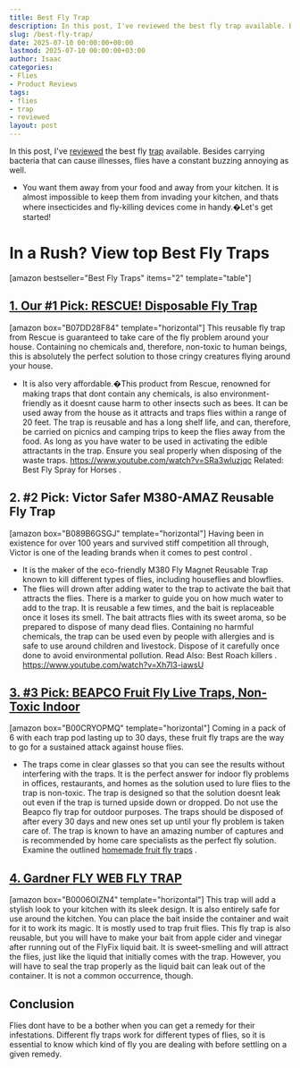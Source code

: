 ```yaml
---
title: Best Fly Trap
description: In this post, I've reviewed the best fly trap available. Besides carrying bacteria that can cause illnesses, flies have a constant buzzing annoying as well. -...
slug: /best-fly-trap/
date: 2025-07-10 00:00:00+00:00
lastmod: 2025-07-10 00:00:00+03:00
author: Isaac
categories:
- Flies
- Product Reviews
tags:
- flies
- trap
- reviewed
layout: post
---
```

In this post, I've [reviewed](https://pestpolicy.com/best-gopher-traps/) the best fly [trap](https://pestpolicy.com/best-silverfish-traps/) available. Besides carrying bacteria that can cause illnesses, flies have a constant buzzing annoying as well.
- You want them away from your food and away from your kitchen.
It is almost impossible to keep them from invading your kitchen, and thats where insecticides and fly-killing devices come in handy.�Let's get started!
# **In a Rush? View top Best Fly Traps**
[amazon bestseller="Best Fly Traps" items="2" template="table"]
## [1. Our #1 Pick: RESCUE! Disposable Fly Trap](https://www.amazon.com/dp/B07DD28F84/?tag=p-policy-20)
[amazon box="B07DD28F84" template="horizontal"]
This reusable fly trap from Rescue is guaranteed to take care of the fly problem around your house.
Containing no chemicals and, therefore, non-toxic to human beings, this is absolutely the perfect solution to those cringy creatures flying around your house.
- It is also very affordable.�This product from Rescue, renowned for making traps that dont contain any chemicals, is also environment-friendly as it doesnt cause harm to other insects such as bees.
It can be used away from the house as it attracts and traps flies within a range of 20 feet.
The trap is reusable and has a long shelf life, and can, therefore, be carried on picnics and camping trips to keep the flies away from the food.
As long as you have water to be used in activating the edible attractants in the trap. Ensure you seal properly when disposing of the waste traps.
https://www.youtube.com/watch?v=SRa3wluzjqc
Related:
Best Fly Spray for Horses
.
## **2. #2 Pick: Victor Safer M380-AMAZ Reusable Fly Trap**
[amazon box="B089B6GSGJ" template="horizontal"]
Having been in existence for over 100 years and survived stiff competition all through, Victor is one of the leading brands when it
comes to pest control
.
- It is the maker of the eco-friendly M380 Fly Magnet Reusable Trap known to kill different types of flies, including houseflies and blowflies.
- The flies will drown after adding water to the trap to activate the bait that attracts the flies. There is a marker to guide you on how much water to add to the trap.
It is reusable a few times, and the bait is replaceable once it loses its smell. The bait attracts flies with its sweet aroma, so be prepared to dispose of many dead flies.
Containing no harmful chemicals, the trap can be used even by people with allergies and is safe to use around children and livestock. Dispose of it carefully once done to avoid environmental pollution.
Read Also:
Best Roach killers
.
https://www.youtube.com/watch?v=Xh7l3-iawsU
## [3. #3 Pick: BEAPCO Fruit Fly Live Traps, Non-Toxic Indoor](https://www.amazon.com/dp/B00CRYOPMQ/?tag=p-policy-20)
[amazon box="B00CRYOPMQ" template="horizontal"]
Coming in a pack of 6 with each trap pod lasting up to 30 days, these fruit fly traps are the way to go for a sustained attack against house flies.
- The traps come in clear glasses so that you can see the results without interfering with the traps.
It is the perfect answer for indoor fly problems in offices, restaurants, and homes as the solution used to lure flies to the trap is non-toxic.
The trap is designed so that the solution doesnt leak out even if the trap is turned upside down or dropped. Do not use the Beapco fly
trap for outdoor
purposes.
The traps should be disposed of after every 30 days and new ones set up until your fly problem is taken care of.
The trap is known to have an amazing number of captures and is recommended by home care specialists as the perfect fly solution. Examine the outlined
[homemade fruit fly traps](https://pestpolicy.com/homemade-fruit-fly-trap/)
.
## [4. Gardner FLY WEB FLY TRAP](https://www.amazon.com/dp/B0006OIZN4/?tag=p-policy-20)
[amazon box="B0006OIZN4" template="horizontal"]
This trap will add a stylish look to your kitchen with its sleek design. It is also entirely safe for use around the kitchen.
You can place the bait inside the container and wait for it to work its magic.
It is mostly used to trap fruit flies. This fly trap is also reusable, but you will have to make your bait from
apple cider and vinegar
after running out of the FlyFix liquid bait.
It is sweet-smelling and will attract the flies, just like the liquid that initially comes with the trap.
However, you will have to seal the trap properly as the liquid bait can leak out of the container. It is not a common occurrence, though.
## Conclusion
Flies dont have to be a bother when you can get a remedy for their infestations.
Different fly traps work for different types of flies, so it is essential to know which kind of fly you are dealing with before settling on a given remedy.